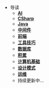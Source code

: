 * 导读
  * [**AI**](/study/AI/README)
  * [**CSharp**](/study/CSharp/README)
  * [**Java**](/study/Java/README)
  * [**中间件**](/study/中间件/README)
  * [**前端**](/study/前端/README)
  * [**工具技巧**](/study/工具技巧/README)
  * [**数据库**](/study/数据库/README)
  * [**积累**](/study/积累/README)
  * [**计算机基础**](/study/计算机基础/README)
  * [**设计模式**](/study/设计模式/README)
  * [**运维**](/study/运维/README)
  * 持续更新中...